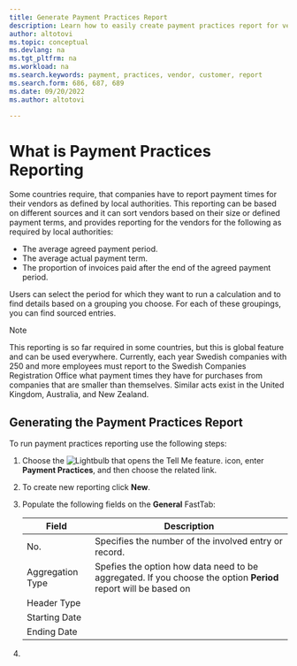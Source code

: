 ```yaml
---
title: Generate Payment Practices Report
description: Learn how to easily create payment practices report for vendors and customers. 
author: altotovi
ms.topic: conceptual
ms.devlang: na
ms.tgt_pltfrm: na
ms.workload: na
ms.search.keywords: payment, practices, vendor, customer, report
ms.search.form: 686, 687, 689 
ms.date: 09/20/2022
ms.author: altotovi

--- 
```


# What is Payment Practices Reporting  

Some countries require, that companies have to report payment times for their vendors as defined by local authorities. This reporting can be based on different sources and it can sort vendors based on their size or defined payment terms, and provides reporting for the vendors for the following as required by local authorities:  

- The average agreed payment period.  
- The average actual payment term.   
- The proportion of invoices paid after the end of the agreed payment period. 

Users can select the period for which they want to run a calculation and to find details based on a grouping you choose. For each of these groupings, you can find sourced entries. 

> [!NOTE]
> This reporting is so far required in some countries, but this is global feature and can be used everywhere. Currently, each year Swedish companies with 250 and more employees must report to the Swedish Companies Registration Office what payment times they have for purchases from companies that are smaller than themselves. Similar acts exist in the United Kingdom, Australia, and New Zealand.  

## Generating the Payment Practices Report 

To run payment practices reporting use the following steps:

1. Choose the ![Lightbulb that opens the Tell Me feature.](media/ui-search/search_small.png "Tell me what you want to do") icon, enter **Payment Practices**, and then choose the related link. 
2. To create new reporting click **New**.
3. Populate the following fields on the **General** FastTab:

   | Field | Description |
   |---------|-----------------------------------|
   | No. | Specifies the number of the involved entry or record. |
   | Aggregation Type | Spefies the option how data need to be aggregated. If you choose the option **Period** report will be based on 
   | Header Type |
   | Starting Date |
   | Ending Date |
      
5. 
